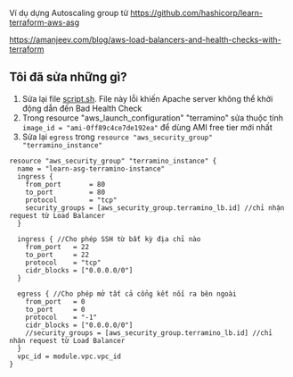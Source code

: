 Ví dụ dựng Autoscaling group từ https://github.com/hashicorp/learn-terraform-aws-asg

https://amanjeev.com/blog/aws-load-balancers-and-health-checks-with-terraform

## Tôi đã sửa những gì?

1. Sửa lại file [script.sh](script.sh). File này lỗi khiến Apache server không thể khởi động dẫn đến Bad Health Check
2. Trong resource "aws_launch_configuration" "terramino" sửa thuộc tính `image_id = "ami-0ff89c4ce7de192ea"` để dùng AMI free tier mới nhất
3. Sửa lại `egress` trong `resource "aws_security_group" "terramino_instance" `

```hcl
resource "aws_security_group" "terramino_instance" {
  name = "learn-asg-terramino-instance"
  ingress {
    from_port       = 80
    to_port         = 80
    protocol        = "tcp"
    security_groups = [aws_security_group.terramino_lb.id] //chỉ nhận request từ Load Balancer
  }

  ingress { //Cho phép SSH từ bất kỳ địa chỉ nào
    from_port   = 22
    to_port     = 22
    protocol    = "tcp"
    cidr_blocks = ["0.0.0.0/0"]
  }

  egress { //Cho phép mở tất cả cổng kết nối ra bên ngoài
    from_port   = 0
    to_port     = 0
    protocol    = "-1"
    cidr_blocks = ["0.0.0.0/0"]
    //security_groups = [aws_security_group.terramino_lb.id] //chỉ nhận request từ Load Balancer
  }
  vpc_id = module.vpc.vpc_id
}
```